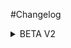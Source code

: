 #Changelog
<details>
  <summary>BETA V2</summary>
  
    - Added mods:
      - Passable Leaves
      - Building Gadgets
      - Mo' Creatures
      - CustomMobSpawner (Dependency for Mo' Creatures)
      - LaunchGUI
      - Colossal Chests
      - Better Caves
      - Cooking for Blockheads
      - Loading Screens
      - BnbGamingLib (Dependency for Loading Screens)
      - Astral Sorcery
      - Realistic Terrain Generation
      - GeograpiCraft
      - Ultimate Unicorn Mod
      
      
    - Removed mods:
      - Blood Magic (Causing crashes due to incompatability with other mods)
      - Blood Arsenal (Depends on Blood Magic)
      - It's the little things (Not required)
      - Moving light sources (Too buggy)
      
      
    - Updated:
      - Spartan Weaponry
      - Just Enough Items
      - FTB Utilities
      - FTB Lib
      - CreativeCore
      - Apotheseosis
    
    - Other Changes:
      - Default world type now DEFAULT (this actually includes GeograpiCraft, RTG and BOP)
      - Config changes to new mods
      - Loading screens initial setup
      - Now using RandomPatches icon and text instead of ITLT
      - Disabled Openblocks internal graves
      
    ### V2 will require a world reset
</details>
